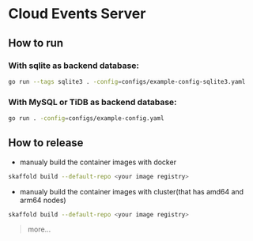 Cloud Events Server
===

## How to run

### With sqlite as backend database:
```bash
go run --tags sqlite3 . -config=configs/example-config-sqlite3.yaml
```

### With MySQL or TiDB as backend database:

```bash
go run . -config=configs/example-config.yaml
```

## How to release

- manualy build the container images with docker

```bash
skaffold build --default-repo <your image registry>
```

- manualy build the container images with cluster(that has amd64 and arm64 nodes)

```bash
skaffold build --default-repo <your image registry>
```

> more...
